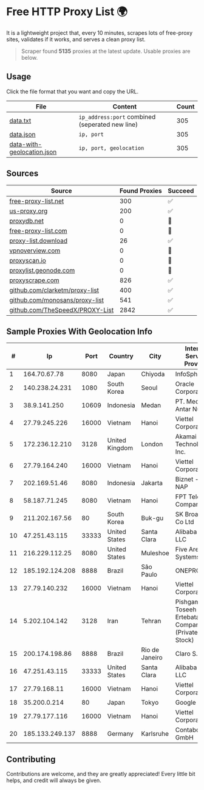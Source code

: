 
# Free HTTP Proxy List 🌍

It is a lightweight project that, every 10 minutes, scrapes lots of free-proxy sites, validates if it works, and serves a clean proxy list.


> Scraper found **5135** proxies at the latest update. Usable proxies are below.

## Usage

Click the file format that you want and copy the URL.


|File|Content|Count|
|----|-------|-----|
|[data.txt](https://raw.githubusercontent.com/themiralay/Proxy-List-World/master/data.txt)|`ip_address:port` combined (seperated new line)|305|
|[data.json](https://raw.githubusercontent.com/themiralay/Proxy-List-World/master/data.json)|`ip, port`|305|
|[data-with-geolocation.json](https://raw.githubusercontent.com/themiralay/Proxy-List-World/master/data-with-geolocation.json)|`ip, port, geolocation`|305|

## Sources

|Source|Found Proxies|Succeed|
|------|-------------|-------|
|[free-proxy-list.net](https://free-proxy-list.net)|300|✅|
|[us-proxy.org](https://www.us-proxy.org)|200|✅|
|[proxydb.net](http://proxydb.net)|0|🚫|
|[free-proxy-list.com](https://free-proxy-list.com/?page=&port=&type%5B%5D=http&type%5B%5D=https&up_time=0&search=Search)|0|🚫|
|[proxy-list.download](https://www.proxy-list.download/HTTP)|26|✅|
|[vpnoverview.com](https://vpnoverview.com/privacy/anonymous-browsing/free-proxy-servers)|0|🚫|
|[proxyscan.io](https://www.proxyscan.io)|0|🚫|
|[proxylist.geonode.com](https://proxylist.geonode.com/api/proxy-list?limit=300&page=1&sort_by=lastChecked&sort_type=desc&protocols=http,https)|0|🚫|
|[proxyscrape.com](https://api.proxyscrape.com/v2/?request=displayproxies&protocol=http&timeout=10000&country=all&ssl=all&anonymity=all)|826|✅|
|[github.com/clarketm/proxy-list](https://raw.githubusercontent.com/clarketm/proxy-list/master/proxy-list-raw.txt)|400|✅|
|[github.com/monosans/proxy-list](https://raw.githubusercontent.com/monosans/proxy-list/main/proxies/http.txt)|541|✅|
|[github.com/TheSpeedX/PROXY-List](https://raw.githubusercontent.com/TheSpeedX/PROXY-List/master/http.txt)|2842|✅|


## Sample Proxies With Geolocation Info

|#|Ip|Port|Country|City|Internet Service Provider|
|-|--|----|-------|----|-------------------------|
|1|164.70.67.78|8080|Japan|Chiyoda|InfoSphere|
|2|140.238.24.231|1080|South Korea|Seoul|Oracle Corporation|
|3|38.9.141.250|10609|Indonesia|Medan|PT. Media Antar Nusa|
|4|27.79.245.226|16000|Vietnam|Hanoi|Viettel Corporation|
|5|172.236.12.210|3128|United Kingdom|London|Akamai Technologies, Inc.|
|6|27.79.164.240|16000|Vietnam|Hanoi|Viettel Corporation|
|7|202.169.51.46|8080|Indonesia|Jakarta|Biznet - PSN-NAP|
|8|58.187.71.245|8080|Vietnam|Hanoi|FPT Telecom Company|
|9|211.202.167.56|80|South Korea|Buk-gu|SK Broadband Co Ltd|
|10|47.251.43.115|33333|United States|Santa Clara|Alibaba Cloud LLC|
|11|216.229.112.25|8080|United States|Muleshoe|Five Area Systems, LLC|
|12|185.192.124.208|8888|Brazil|São Paulo|ONEPROVIDER|
|13|27.79.140.232|16000|Vietnam|Hanoi|Viettel Corporation|
|14|5.202.104.142|3128|Iran|Tehran|Pishgaman Toseeh Ertebatat Company (Private Joint Stock)|
|15|200.174.198.86|8888|Brazil|Rio de Janeiro|Claro S.A|
|16|47.251.43.115|33333|United States|Santa Clara|Alibaba Cloud LLC|
|17|27.79.168.11|16000|Vietnam|Hanoi|Viettel Corporation|
|18|35.200.0.214|80|Japan|Tokyo|Google LLC|
|19|27.79.177.116|16000|Vietnam|Hanoi|Viettel Corporation|
|20|185.133.249.137|8888|Germany|Karlsruhe|Contabo GmbH|



## Contributing

Contributions are welcome, and they are greatly appreciated! Every
little bit helps, and credit will always be given.

